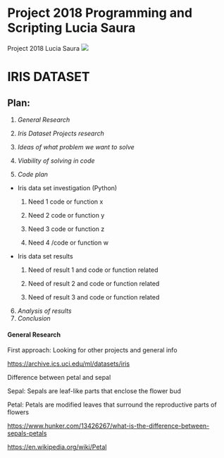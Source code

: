 # Project 2018 Programming and Scripting Lucia Saura
Project 2018 Lucia Saura
![](https://s3.amazonaws.com/assets.datacamp.com/blog_assets/Machine+Learning+R/iris-machinelearning.png)

# IRIS DATASET

## Plan: 

1.  _General Research_

2.  _Iris Dataset Projects research_ 

3.  _Ideas of what problem we want to solve_

4.  _Viability of solving in code_

5.  _Code plan_ 

  * Iris data set investigation (Python) 

    1. Need 1 code or function x 

    2. Need 2 code or function y 

    3. Need 3 code or function z 

    4. Need 4 /code or function w 

  * Iris data set results 

    1. Need of result 1 and code or function related 

    2. Need of result 2 and code or function related 

    3. Need of result 3 and code or function related 

6. _Analysis of results_
7. _Conclusion_


#### General Research 

First approach: Looking for other projects and general info 

https://archive.ics.uci.edu/ml/datasets/iris  

Difference between petal and sepal 

Sepal: Sepals are leaf-like parts that enclose the flower bud 

Petal: Petals are modified leaves that surround the reproductive parts of flowers 

https://www.hunker.com/13426267/what-is-the-difference-between-sepals-petals 

https://en.wikipedia.org/wiki/Petal 
